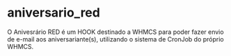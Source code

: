# aniversario_red
O Anivesrário RED é um HOOK destinado a WHMCS para poder fazer envio de e-mail aos aniversariante(s), utilizando o sistema de CronJob do próprio WHMCS. 
